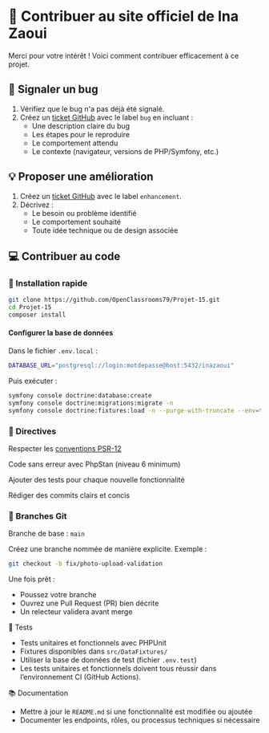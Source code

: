 # 🤝 Contribuer au site officiel de Ina Zaoui

Merci pour votre intérêt ! Voici comment contribuer efficacement à ce projet.

## 🐞 Signaler un bug

1. Vérifiez que le bug n'a pas déjà été signalé.
2. Créez un [ticket GitHub](https://github.com/OpenClassrooms79/Projet-15/site/issues/new) avec le label `bug` en
   incluant :
    - Une description claire du bug
    - Les étapes pour le reproduire
    - Le comportement attendu
    - Le contexte (navigateur, versions de PHP/Symfony, etc.)

## 💡 Proposer une amélioration

1. Créez un [ticket GitHub](https://github.com/OpenClassrooms79/Projet-15/site/issues/new) avec le label `enhancement`.
2. Décrivez :
    - Le besoin ou problème identifié
    - Le comportement souhaité
    - Toute idée technique ou de design associée

## 💻 Contribuer au code

### 🚀 Installation rapide

```bash
git clone https://github.com/OpenClassrooms79/Projet-15.git
cd Projet-15
composer install
```

#### Configurer la base de données

Dans le fichier `.env.local` :

```bash
DATABASE_URL="postgresql://login:motdepasse@host:5432/inazaoui"
```

Puis exécuter :

```bash
symfony console doctrine:database:create
symfony console doctrine:migrations:migrate -n
symfony console doctrine:fixtures:load -n --purge-with-truncate --env=test
```

### 🧭 Directives

Respecter les [conventions PSR-12](https://www.php-fig.org/psr/psr-12/)

Code sans erreur avec PhpStan (niveau 6 minimum)

Ajouter des tests pour chaque nouvelle fonctionnalité

Rédiger des commits clairs et concis

### 🌱 Branches Git

Branche de base : `main`

Créez une branche nommée de manière explicite. Exemple :

```bash
git checkout -b fix/photo-upload-validation
```

Une fois prêt :

- Poussez votre branche
- Ouvrez une Pull Request (PR) bien décrite
- Un relecteur validera avant merge

🧪 Tests

- Tests unitaires et fonctionnels avec PHPUnit
- Fixtures disponibles dans `src/DataFixtures/`
- Utiliser la base de données de test (fichier `.env.test`)
- Les tests unitaires et fonctionnels doivent tous réussir dans l’environnement CI (GitHub Actions).

📚 Documentation

- Mettre à jour le `README.md` si une fonctionnalité est modifiée ou ajoutée
- Documenter les endpoints, rôles, ou processus techniques si nécessaire